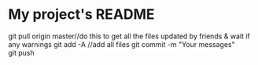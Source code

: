 # My project's README

git pull origin master//do this to get all the files updated by friends & wait if any warnings
git add -A  //add all files 
git commit -m "Your messages"   
git push